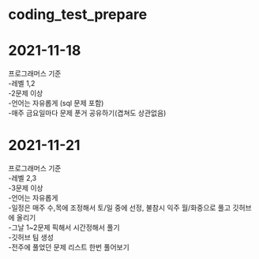 # coding_test_prepare
2021-11-18
==========
프로그래머스 기준   
-레벨 1,2  
-2문제 이상  
-언어는 자유롭게 (sql 문제 포함)  
-매주 금요일마다 문제 푼거 공유하기(겹쳐도 상관없음)  


2021-11-21
==========
프로그래머스 기준   
-레벨 2,3  
-3문제 이상  
-언어는 자유롭게  
-일정은 매주 수,목에 조정해서 토/일 중에 선정, 불참시 익주 월/화중으로 풀고 깃허브에 올리기  
-그날 1~2문제 픽해서 시간정해서 풀기  
-깃허브 팀 생성  
-전주에 풀었던 문제 리스트 한번 풀어보기  

